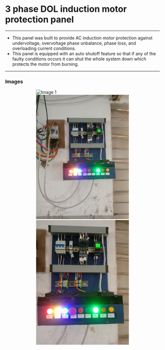 # 3 phase DOL induction motor protection panel
---
-   This panel was built to provide AC induction motor protection against undervoltage, overvoltage phase unbalance, phase loss, and overloading current conditions.  
-   This panel is equipped with an auto shutoff feature so that if any of the faulty conditions occurs it can shut the whole system down which protects the motor from burning.
---

### Images

<div style="width:60%; margin: auto;">

![Image 1](./img/IMG20230204163917.jpg)
![Image 2](./img/IMG_20230305_111704.jpg)
![Image 3](./img/IMG_20230305_111711.jpg)

</div>
